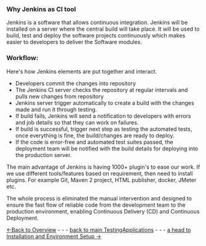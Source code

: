 ### Why Jenkins as CI tool
Jenkins is a software that allows continuous integration. Jenkins will be installed on a server where the central build will take place. It will be used to build, test and deploy the software projects continuously which makes easier to developers to deliver the Software modules.
### Workflow: 
Here's how Jenkins elements are put together and interact.

- Developers commit the changes into repository 
- The Jenkins CI server checks the repository at regular intervals and pulls new changes from repository
- Jenkins server trigger automatically to create a build with the changes made and run it through testing. 
- If build fails, Jenkins will send a notification to developers with errors and job details so that they can work on failures.
- If build is successful, trigger next step as testing the automated tests, once everything is fine, the build/changes are ready to deploy.
- If the code is error-free and automated test suites passed, the deployment team will be notified with the build details for deploying into the production server.
      
The main advantage of Jenkins is having 1000+ plugin's to ease our work. If we use different tools/features based on requirement, then need to install plugins. For example Git, Maven 2 project, HTML publisher, docker, JMeter etc. 
     
The whole process is eliminated the manual intervention and designed to ensure the fast flow of reliable code from the development team to the production environment, enabling Continuous Delivery (CD) and Continuous Deployment.


[<-Back to Overview](./Introduction.md) - - - [back to main TestingApplications](../../../TestingApplications.md) - - - [a head to Installation and Environment Setup ->](./InstallationAndEnvironmentSetup.md)